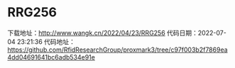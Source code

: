 # RRG256
下载地址：http://www.wangk.cn/2022/04/23/RRG256
代码日期：2022-07-04 23:21:36
代码地址：https://github.com/RfidResearchGroup/proxmark3/tree/c97f003b2f7869ea4dd04691641bc6adb534e91e
